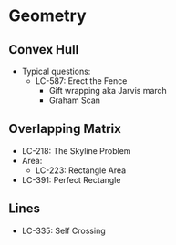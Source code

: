 # Geometry

## Convex Hull
- Typical questions:
	- LC-587: Erect the Fence
		- Gift wrapping aka Jarvis march
		- Graham Scan

## Overlapping Matrix
- LC-218: The Skyline Problem
- Area:
	- LC-223: Rectangle Area
- LC-391: Perfect Rectangle

## Lines
- LC-335: Self Crossing
